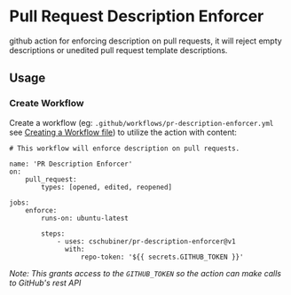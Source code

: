 # Pull Request Description Enforcer

github action for enforcing description on pull requests, it will reject empty descriptions or unedited pull request template descriptions.

## Usage

### Create Workflow

Create a workflow (eg: `.github/workflows/pr-description-enforcer.yml` see [Creating a Workflow file](https://help.github.com/en/articles/configuring-a-workflow#creating-a-workflow-file)) to utilize the action with content:

```
# This workflow will enforce description on pull requests.

name: 'PR Description Enforcer'
on:
    pull_request:
        types: [opened, edited, reopened]

jobs:
    enforce:
        runs-on: ubuntu-latest

        steps:
            - uses: cschubiner/pr-description-enforcer@v1
              with:
                  repo-token: '${{ secrets.GITHUB_TOKEN }}'

```

_Note: This grants access to the `GITHUB_TOKEN` so the action can make calls to GitHub's rest API_
